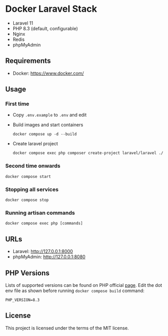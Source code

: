 # Docker Laravel Stack
- Laravel 11
- PHP 8.3 (default, configurable)
- Nginx
- Redis
- phpMyAdmin

## Requirements
- Docker: https://www.docker.com/

## Usage
### First time
- Copy ```.env.example``` to ```.env``` and edit

- Build images and start containers
    ```
    docker compose up -d --build
    ```

- Create laravel project
    ```
    docker compose exec php composer create-project laravel/laravel ./
    ```

### Second time onwards
```
docker compose start
```

### Stopping all services
```
docker compose stop
```

### Running artisan commands
```
docker compose exec php [commands]
```

## URLs
- Laravel: http://127.0.0.1:8000
- phpMyAdmin: http://127.0.0.1:8080

## PHP Versions
Lists of supported versions can be found on PHP official [page](https://www.php.net/supported-versions.php). Edit the dot env file as shown before running ```docker compose build``` command:
```
PHP_VERSION=8.3
``` 

## License
This project is licensed under the terms of the MIT license.